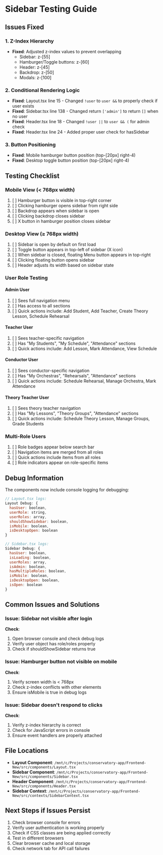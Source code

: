 # Sidebar Testing Guide

## Issues Fixed

### 1. Z-Index Hierarchy
- **Fixed**: Adjusted z-index values to prevent overlapping
  - Sidebar: z-[55]
  - Hamburger/Toggle buttons: z-[60]
  - Header: z-[45]
  - Backdrop: z-[50]
  - Modals: z-[100]

### 2. Conditional Rendering Logic
- **Fixed**: Layout.tsx line 15 - Changed `!user` to `user &&` to properly check if user exists
- **Fixed**: Sidebar.tsx line 138 - Changed return `['admin']` to return `[]` when no user
- **Fixed**: Header.tsx line 18 - Changed `!user ||` to `user && (` for admin check
- **Fixed**: Header.tsx line 24 - Added proper user check for hasSidebar

### 3. Button Positioning
- **Fixed**: Mobile hamburger button position (top-[20px] right-4)
- **Fixed**: Desktop toggle button position (top-[20px] right-4)

## Testing Checklist

### Mobile View (< 768px width)
1. [ ] Hamburger button is visible in top-right corner
2. [ ] Clicking hamburger opens sidebar from right side
3. [ ] Backdrop appears when sidebar is open
4. [ ] Clicking backdrop closes sidebar
5. [ ] X button in hamburger position closes sidebar

### Desktop View (≥ 768px width)
1. [ ] Sidebar is open by default on first load
2. [ ] Toggle button appears in top-left of sidebar (X icon)
3. [ ] When sidebar is closed, floating Menu button appears in top-right
4. [ ] Clicking floating button opens sidebar
5. [ ] Header adjusts its width based on sidebar state

### User Role Testing

#### Admin User
1. [ ] Sees full navigation menu
2. [ ] Has access to all sections
3. [ ] Quick actions include: Add Student, Add Teacher, Create Theory Lesson, Schedule Rehearsal

#### Teacher User
1. [ ] Sees teacher-specific navigation
2. [ ] Has "My Students", "My Schedule", "Attendance" sections
3. [ ] Quick actions include: Add Lesson, Mark Attendance, View Schedule

#### Conductor User
1. [ ] Sees conductor-specific navigation
2. [ ] Has "My Orchestras", "Rehearsals", "Attendance" sections
3. [ ] Quick actions include: Schedule Rehearsal, Manage Orchestra, Mark Attendance

#### Theory Teacher User
1. [ ] Sees theory teacher navigation
2. [ ] Has "My Lessons", "Theory Groups", "Attendance" sections
3. [ ] Quick actions include: Schedule Theory Lesson, Manage Groups, Grade Students

### Multi-Role Users
1. [ ] Role badges appear below search bar
2. [ ] Navigation items are merged from all roles
3. [ ] Quick actions include items from all roles
4. [ ] Role indicators appear on role-specific items

## Debug Information

The components now include console logging for debugging:

```javascript
// Layout.tsx logs:
Layout Debug: {
  hasUser: boolean,
  userRole: string,
  userRoles: array,
  shouldShowSidebar: boolean,
  isMobile: boolean,
  isDesktopOpen: boolean
}

// Sidebar.tsx logs:
Sidebar Debug: {
  hasUser: boolean,
  isLoading: boolean,
  userRoles: array,
  isAdmin: boolean,
  hasMultipleRoles: boolean,
  isMobile: boolean,
  isDesktopOpen: boolean,
  isOpen: boolean
}
```

## Common Issues and Solutions

### Issue: Sidebar not visible after login
**Check**:
1. Open browser console and check debug logs
2. Verify user object has role/roles property
3. Check if shouldShowSidebar returns true

### Issue: Hamburger button not visible on mobile
**Check**:
1. Verify screen width is < 768px
2. Check z-index conflicts with other elements
3. Ensure isMobile is true in debug logs

### Issue: Sidebar doesn't respond to clicks
**Check**:
1. Verify z-index hierarchy is correct
2. Check for JavaScript errors in console
3. Ensure event handlers are properly attached

## File Locations

- **Layout Component**: `/mnt/c/Projects/conservatory-app/Frontend-New/src/components/Layout.tsx`
- **Sidebar Component**: `/mnt/c/Projects/conservatory-app/Frontend-New/src/components/Sidebar.tsx`
- **Header Component**: `/mnt/c/Projects/conservatory-app/Frontend-New/src/components/Header.tsx`
- **Sidebar Context**: `/mnt/c/Projects/conservatory-app/Frontend-New/src/contexts/SidebarContext.tsx`

## Next Steps if Issues Persist

1. Check browser console for errors
2. Verify user authentication is working properly
3. Check if CSS classes are being applied correctly
4. Test in different browsers
5. Clear browser cache and local storage
6. Check network tab for API call failures